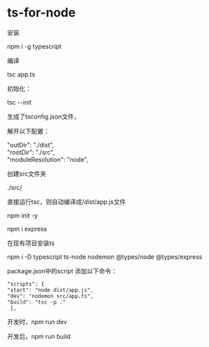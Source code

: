 # ts-for-node
安装

  npm i -g typescript
  
编译

  tsc app.ts

初始化：

tsc --init<br>

生成了tsconfig.json文件，

解开以下配置：

"outDir": "./dist", <br>
"rootDir": "./src", <br>
"moduleResolution": "node",  <br>

创建src文件夹

./src/

直接运行tsc，则自动编译成/dist/app.js文件

npm init -y

npm i express<br>

在现有项目安装ts

npm i -D typescript ts-node nodemon @types/node @types/express<br>

package.json中的script 添加以下命令：

    "scripts": {
    "start": "node dist/app.js",
    "dev": "nodemon src/app.ts",
    "build": "tsc -p ."
     },
 
 开发时，npm run dev
 
 开发后，npm run build
